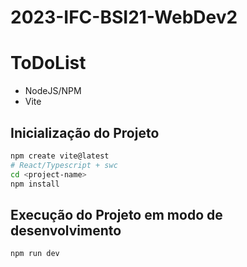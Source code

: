 # 2023-IFC-BSI21-WebDev2
# ToDoList

- NodeJS/NPM
- Vite

## Inicialização do Projeto

```sh
npm create vite@latest
# React/Typescript + swc
cd <project-name>
npm install
```

## Execução do Projeto em modo de desenvolvimento

```sh
npm run dev
```